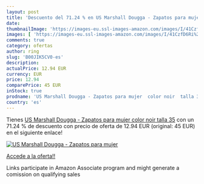 ```yaml
---
layout: post
title: 'Descuento del 71.24 % en US Marshall Dougga - Zapatos para mujer '
date: 
thumbnailImage: 'https://images-eu.ssl-images-amazon.com/images/I/41CzfD6Ri%2BL._SL200_.jpg'
images: [ 'https://images-eu.ssl-images-amazon.com/images/I/41CzfD6Ri%2BL._SL200_.jpg' ]
comments: true
category: ofertas
author: ring
slug: 'B00JIK5CV0-es'
description:
actualPrice: 12.94 EUR
currency: EUR
price: 12.94
comparePrice: 45 EUR
inStock: true
prodname: 'US Marshall Dougga - Zapatos para mujer  color noir  talla 35'
country: 'es'
---
```


Tienes [US Marshall Dougga - Zapatos para mujer  color noir  talla 35](https://www.amazon.es/dp/B00JIK5CV0/?tag=tolees-21) con un 71.24 % de descuento con precio de oferta de 12.94 EUR (original: 45 EUR) en el siguiente enlace!

[![US Marshall Dougga - Zapatos para mujer ](https://images-eu.ssl-images-amazon.com/images/I/41CzfD6Ri%2BL._SL200_.jpg)](https://www.amazon.es/dp/B00JIK5CV0/?tag=tolees-21)

[Accede a la oferta!!](https://www.amazon.es/dp/B00JIK5CV0/?tag=tolees-21)

Links participate in Amazon Associate program and might generate a comission on qualifying sales


